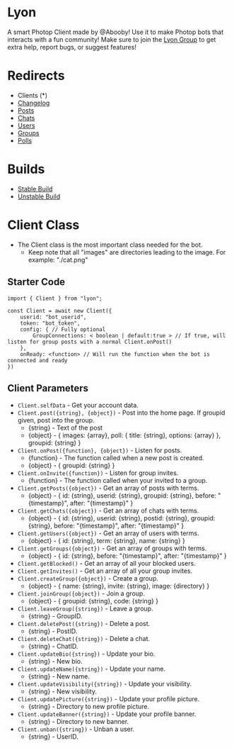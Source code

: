 # Lyon
A smart Photop Client made by @Abooby! Use it to make Photop bots that interacts with a fun community!
Make sure to join the [Lyon Group](https://app.photop.live/?j=ebe4376e) to get extra help, report bugs, or suggest features!

# Redirects
* Clients (*)
* [Changelog](https://github.com/Abooby1/lyon/blob/main/Docs/changelog.md)
* [Posts](https://github.com/Abooby1/lyon/blob/main/Docs/posts.md)
* [Chats](https://github.com/Abooby1/lyon/blob/main/Docs/chats.md)
* [Users](https://github.com/Abooby1/lyon/blob/main/Docs/users.md)
* [Groups](https://github.com/Abooby1/lyon/blob/main/Docs/groups.md)
* [Polls](https://github.com/Abooby1/lyon/blob/main/Docs/polls.md)

# Builds
* [Stable Build](https://www.npmjs.com/package/lyon)
* [Unstable Build](https://github.com/Abooby1/lyon)

# Client Class
* The Client class is the most important class needed for the bot.
  * Keep note that all "images" are directories leading to the image. For example: "./cat.png"

## Starter Code
```
import { Client } from "lyon";

const Client = await new Client({
	userid: "bot_userid",
	token: "bot_token",
	config: { // Fully optional
		GroupConnections: < boolean | default:true > // If true, will listen for group posts with a normal Client.onPost()
	},
	onReady: <function> // Will run the function when the bot is connected and ready
})
```

## Client Parameters
* `Client.selfData` - Get your account data.
* `Client.post({string}, {object})` - Post into the home page. If groupid given, post into the group.
	* {string} - Text of the post
  * {object} - { images: {array}, poll: { title: {string}, options: {array} }, groupid: {string} }
* `Client.onPost({function}, {object})` - Listen for posts.
	* {function} - The function called when a new post is created.
  * {object} - { groupid: {string} }
* `Client.onInvite({function})` - Listen for group invites.
	* {function} - The function called when your invited to a group.
* `Client.getPosts({object})` - Get an array of posts with terms.
  * {object} - { id: {string}, userid: {string}, groupid: {string}, before: "{timestamp}", after: "{timestamp}" }
* `Client.getChats({object})` - Get an array of chats with terms.
  * {object} - { id: {string}, userid: {string}, postid: {string}, groupid: {string}, before: "{timestamp}", after: "{timestamp}" }
* `Client.getUsers({object})` - Get an array of users with terms.
   * {object} - { id: {string}, term: {string}, name: {string} }
* `Client.getGroups({object})` - Get an array of groups with terms.
	* {object} - { id: {string}, before: "{timestamp}", after: "{timestamp}" }
* `Client.getBlocked()` - Get an array of all your blocked users.
* `Client.getInvites()` - Get an array of all your group invites.
* `Client.createGroup({object})` - Create a group.
	* {object} - { name: {string}, invite: {string}, image: {directory} }
* `Client.joinGroup({object})` - Join a group.
	* {object} - { groupid: {string}, code: {string} }
* `Client.leaveGroup({string})` - Leave a group.
	* {string} - GroupID.
* `Client.deletePost({string})` - Delete a post.
	* {string} - PostID.
* `Client.deleteChat({string})` - Delete a chat.
	* {string} - ChatID.
* `Client.updateBio({string})` - Update your bio.
	* {string} - New bio.
* `Client.updateName({string})` - Update your name.
	* {string} - New name.
* `Client.updateVisibility({string})` - Update your visibility.
	* {string} - New visibility.
* `Client.updatePicture({string})` - Update your profile picture.
	* {string} - Directory to new profile picture.
* `Client.updateBanner({string})` - Update your profile banner.
	* {string} - Directory to new banner.
* `Client.unban({string})` - Unban a user.
	* {string} - UserID.